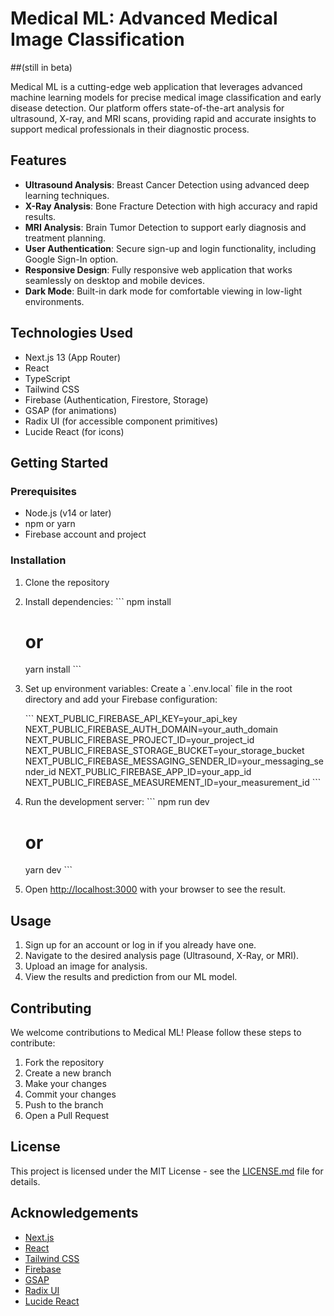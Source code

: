 # Medical ML: Advanced Medical Image Classification

##(still in beta)

Medical ML is a cutting-edge web application that leverages advanced machine learning models for precise medical image classification and early disease detection. Our platform offers state-of-the-art analysis for ultrasound, X-ray, and MRI scans, providing rapid and accurate insights to support medical professionals in their diagnostic process.

## Features

- **Ultrasound Analysis**: Breast Cancer Detection using advanced deep learning techniques.
- **X-Ray Analysis**: Bone Fracture Detection with high accuracy and rapid results.
- **MRI Analysis**: Brain Tumor Detection to support early diagnosis and treatment planning.
- **User Authentication**: Secure sign-up and login functionality, including Google Sign-In option.
- **Responsive Design**: Fully responsive web application that works seamlessly on desktop and mobile devices.
- **Dark Mode**: Built-in dark mode for comfortable viewing in low-light environments.

## Technologies Used

- Next.js 13 (App Router)
- React
- TypeScript
- Tailwind CSS
- Firebase (Authentication, Firestore, Storage)
- GSAP (for animations)
- Radix UI (for accessible component primitives)
- Lucide React (for icons)

## Getting Started

### Prerequisites

- Node.js (v14 or later)
- npm or yarn
- Firebase account and project

### Installation

1. Clone the repository

2. Install dependencies:
   \`\`\`
   npm install
   # or
   yarn install
   \`\`\`

3. Set up environment variables:
   Create a \`.env.local\` file in the root directory and add your Firebase configuration:

   \`\`\`
   NEXT_PUBLIC_FIREBASE_API_KEY=your_api_key
   NEXT_PUBLIC_FIREBASE_AUTH_DOMAIN=your_auth_domain
   NEXT_PUBLIC_FIREBASE_PROJECT_ID=your_project_id
   NEXT_PUBLIC_FIREBASE_STORAGE_BUCKET=your_storage_bucket
   NEXT_PUBLIC_FIREBASE_MESSAGING_SENDER_ID=your_messaging_sender_id
   NEXT_PUBLIC_FIREBASE_APP_ID=your_app_id
   NEXT_PUBLIC_FIREBASE_MEASUREMENT_ID=your_measurement_id
   \`\`\`

4. Run the development server:
   \`\`\`
   npm run dev
   # or
   yarn dev
   \`\`\`

5. Open [http://localhost:3000](http://localhost:3000) with your browser to see the result.

## Usage

1. Sign up for an account or log in if you already have one.
2. Navigate to the desired analysis page (Ultrasound, X-Ray, or MRI).
3. Upload an image for analysis.
4. View the results and prediction from our ML model.

## Contributing

We welcome contributions to Medical ML! Please follow these steps to contribute:

1. Fork the repository
2. Create a new branch 
3. Make your changes
4. Commit your changes 
5. Push to the branch
6. Open a Pull Request

## License

This project is licensed under the MIT License - see the [LICENSE.md](LICENSE.md) file for details.

## Acknowledgements

- [Next.js](https://nextjs.org/)
- [React](https://reactjs.org/)
- [Tailwind CSS](https://tailwindcss.com/)
- [Firebase](https://firebase.google.com/)
- [GSAP](https://greensock.com/gsap/)
- [Radix UI](https://www.radix-ui.com/)
- [Lucide React](https://lucide.dev/)


